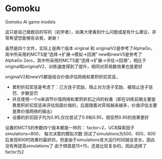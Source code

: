 # Gomoku
Gomoku AI game models

这只是自己做题目的写的（初学者），如果大佬看到什么问题或是有什么建议，非常希望您能够告诉我，谢谢！

虽然是四个文件，实际上是两个版本
original 和 originalV2是参考了AlphaGo，其中所采用的MCTS是“选择→扩展→模拟→回溯”
new和newV5是参考了AlphaGo Zero，其中所采用的MCTS是“选择→扩展→评估→回溯”，相比于original和originalV2，训练速度得到了提升，相同对弈局数效果也是更好

originalV2和newV5都是结合价值评估网络和累积折扣奖惩，
* 累积折扣奖惩是考虑了：己方连子奖励、阻止对方连子奖励、被阻止连子惩罚、步数惩罚
* 并且使用一个α来调节价值网络和累积折扣之间的权重（即在训练前期主要是靠累积折扣奖惩来评估局面价值的，后面随着对弈局越来越多，价值评估主要是靠价值网络的输出）
* 设置的折扣因子均为0.95,仅仅尝试了0.9和0.95，很显然0.95的效果更好

设置的MCTS的参数四个版本都是一样的：
factor=2，UCB探索因子
simulations=800， 每次决策的模拟次数
测试了simulations为500、650、800后发现800时效果时最好的，但是由于simulations变大运行时间就会变长，因此没有再提高simulations了
由于棋盘是15*15，还是比较复杂的，因此选择了factor为2


